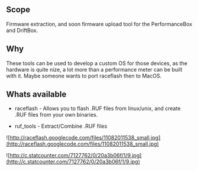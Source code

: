 ## Scope ##

Firmware extraction, and soon firmware upload tool for the PerformanceBox and DriftBox.

## Why ##

These tools can be used to develop a custom OS for those devices, as the hardware is quite
nize, a lot more than a performance meter can be built with it.
Maybe someone wants to port raceflash then to MacOS.

## Whats available ##

  * raceflash - Allows you to flash .RUF files from linux/unix, and create .RUF files from your own binaries.

  * ruf\_tools - Extract/Combine .RUF files

![http://raceflash.googlecode.com/files/11082011538_small.jpg](http://raceflash.googlecode.com/files/11082011538_small.jpg)


![http://c.statcounter.com/7127762/0/20a3b06f/1/9.jpg](http://c.statcounter.com/7127762/0/20a3b06f/1/9.jpg)